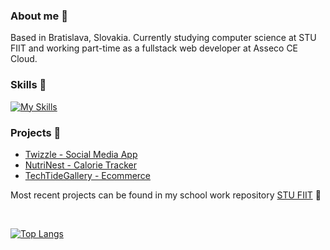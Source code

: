 ### About me 👋
Based in Bratislava, Slovakia. Currently studying computer science at STU FIIT and working part-time as a fullstack web developer at Asseco CE Cloud.

### Skills 🔧
[![My Skills](https://skillicons.dev/icons?i=html,css,tailwind,sass,js,ts,react,next,angular,jest,firebase,supabase,postgres,dotnet,cs,c,python,pytorch,java,docker,laravel,rust&perline=8)](https://skillicons.dev)

### Projects 📂
- [Twizzle - Social Media App](https://github.com/radoleon/Twizzle-social-media)
- [NutriNest - Calorie Tracker](https://github.com/radoleon/NutriNest-calories-tracker)
- [TechTideGallery - Ecommerce](https://github.com/radoleon/TechTideGallery-eshop)

Most recent projects can be found in my school work repository [STU FIIT](https://github.com/radoleon/STU-FIIT) 🏢

</br>

[![Top Langs](https://github-readme-stats.vercel.app/api/top-langs/?username=radoleon&theme=github_dark_dimmed&langs_count=10&hide=html,css,jupyter%20notebook)](https://github.com/anuraghazra/github-readme-stats)
